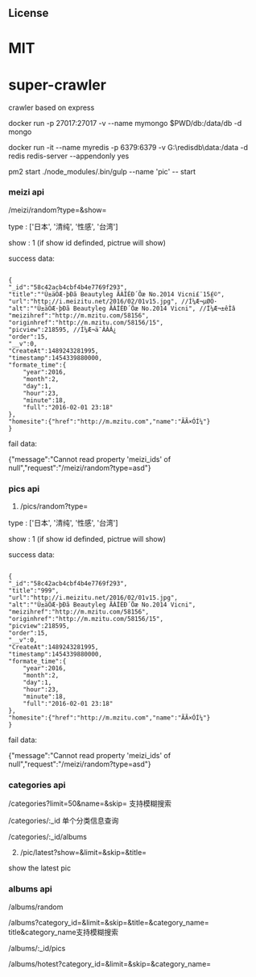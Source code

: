 ﻿## License

MIT
=======
# super-crawler
crawler based on express

docker run -p 27017:27017 -v --name mymongo $PWD/db:/data/db -d mongo

docker run -it --name myredis -p 6379:6379 -v G:\redisdb\data:/data  -d redis redis-server --appendonly yes

pm2 start ./node_modules/.bin/gulp  --name 'pic' -- start


### meizi api

/meizi/random?type=&show=

type : ['日本', '清纯', '性感', '台湾']

show : 1 (if show id definded, pictrue will show)

success data: 

```

{
"_id":"58c42acb4cbf4b4e7769f293",
"title":"°Ù±äÖÆ·þÐã Beautyleg ÃÀÍÈÐ´Õæ No.2014 Vicni£¨15£©",
"url":"http://i.meizitu.net/2016/02/01v15.jpg", //Í¼Æ¬µØÖ·
"alt":"°Ù±äÖÆ·þÐã Beautyleg ÃÀÍÈÐ´Õæ No.2014 Vicni", //Í¼Æ¬±êÌâ
"meizihref":"http://m.mzitu.com/58156",
"originhref":"http://m.mzitu.com/58156/15",
"picview":218595, //Í¼Æ¬ä¯ÀÀÁ¿
"order":15,
"__v":0,
"CreateAt":1489243281995,
"timestamp":1454339880000,
"formate_time":{
	"year":2016,
	"month":2,
	"day":1,
	"hour":23,
	"minute":18,
	"full":"2016-02-01 23:18"
},
"homesite":{"href":"http://m.mzitu.com","name":"ÃÃ×ÓÍ¼"}
}

```

fail data:

{"message":"Cannot read property 'meizi_ids' of null","request":"/meizi/random?type=asd"}

### pics api

1. /pics/random?type=

type : ['日本', '清纯', '性感', '台湾']

show : 1 (if show id definded, pictrue will show)

success data: 

```

{
"_id":"58c42acb4cbf4b4e7769f293",
"title":"999",
"url":"http://i.meizitu.net/2016/02/01v15.jpg",
"alt":"°Ù±äÖÆ·þÐã Beautyleg ÃÀÍÈÐ´Õæ No.2014 Vicni",
"meizihref":"http://m.mzitu.com/58156",
"originhref":"http://m.mzitu.com/58156/15",
"picview":218595,
"order":15,
"__v":0,
"CreateAt":1489243281995,
"timestamp":1454339880000,
"formate_time":{
	"year":2016,
	"month":2,
	"day":1,
	"hour":23,
	"minute":18,
	"full":"2016-02-01 23:18"
},
"homesite":{"href":"http://m.mzitu.com","name":"ÃÃ×ÓÍ¼"}
}

```

fail data:

{"message":"Cannot read property 'meizi_ids' of null","request":"/meizi/random?type=asd"}

### categories api
/categories?limit=50&name=&skip=
支持模糊搜索

/categories/:_id
单个分类信息查询

/categories/:_id/albums

2. /pic/latest?show=&limit=&skip=&title=

show the latest pic

### albums api
/albums/random

/albums?category_id=&limit=&skip=&title=&category_name=
title&category_name支持模糊搜索

/albums/:_id/pics

/albums/hotest?category_id=&limit=&skip=&category_name=
